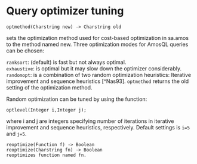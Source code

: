 # Query optimizer tuning

```
optmethod(Charstring new) -> Charstring old
```
sets the optimization method used for cost-based optimization in sa.amos to the method named new. Three optimization modes for AmosQL queries can be chosen:

`ranksort`: (default) is fast but not always optimal.  
`exhaustive`: is optimal but it may slow down the optimizer considerably.
`randomopt`: is a combination of two random optimization heuristics:
Iterative improvement and sequence heuristics [^Nas93]. `optmethod` returns the old setting of the optimization method.

Random optimization can be tuned by using the function:
```
optlevel(Integer i,Integer j);
```

where i and j are integers specifying number of iterations in iterative improvement and sequence heuristics, respectively. Default settings is `i=5` and `j=5`.
```
reoptimize(Function f) -> Boolean
reoptimize(Charstring fn) -> Boolean
reoptimizes function named fn.
```
